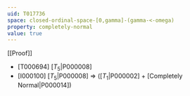 ```yaml
---
uid: T017736
space: closed-ordinal-space-[0,gamma]-(gamma-<-omega)
property: completely-normal
value: true
---
```

[[Proof]]

* [T000694] [$T_5$|P000008]
* [I000100] [$T_5$|P000008] => ([$T_1$|P000002] + [Completely Normal|P000014])

